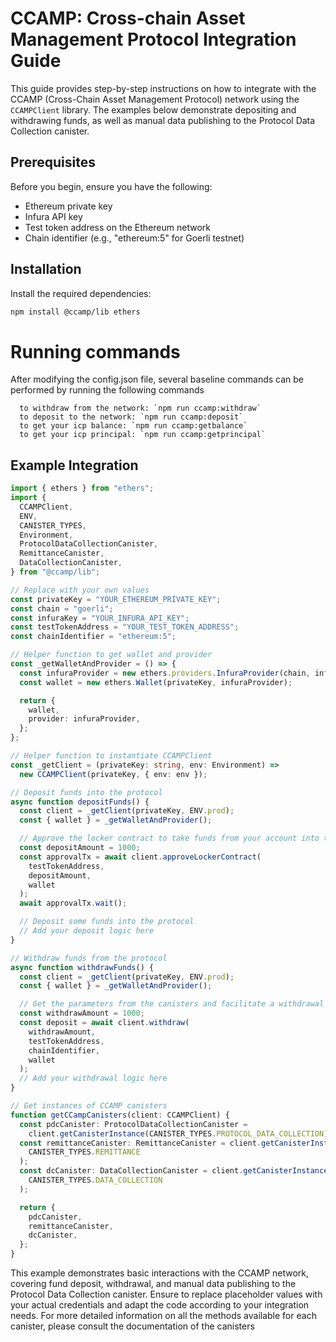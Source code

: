 # CCAMP: Cross-chain Asset Management Protocol Integration Guide

This guide provides step-by-step instructions on how to integrate with the CCAMP (Cross-Chain Asset Management Protocol) network using the `CCAMPClient` library. The examples below demonstrate depositing and withdrawing funds, as well as manual data publishing to the Protocol Data Collection canister.

## Prerequisites

Before you begin, ensure you have the following:

- Ethereum private key
- Infura API key
- Test token address on the Ethereum network
- Chain identifier (e.g., "ethereum:5" for Goerli testnet)

## Installation

Install the required dependencies:

```bash
npm install @ccamp/lib ethers
```

# Running commands
After modifying the config.json file, several baseline commands can be performed by running the following commands

```
  to withdraw from the network: `npm run ccamp:withdraw`
  to deposit to the network: `npm run ccamp:deposit`
  to get your icp balance: `npm run ccamp:getbalance`
  to get your icp principal: `npm run ccamp:getprincipal`
```

## Example Integration

```typescript
import { ethers } from "ethers";
import {
  CCAMPClient,
  ENV,
  CANISTER_TYPES,
  Environment,
  ProtocolDataCollectionCanister,
  RemittanceCanister,
  DataCollectionCanister,
} from "@ccamp/lib";

// Replace with your own values
const privateKey = "YOUR_ETHEREUM_PRIVATE_KEY";
const chain = "goerli";
const infuraKey = "YOUR_INFURA_API_KEY";
const testTokenAddress = "YOUR_TEST_TOKEN_ADDRESS";
const chainIdentifier = "ethereum:5";

// Helper function to get wallet and provider
const _getWalletAndProvider = () => {
  const infuraProvider = new ethers.providers.InfuraProvider(chain, infuraKey);
  const wallet = new ethers.Wallet(privateKey, infuraProvider);

  return {
    wallet,
    provider: infuraProvider,
  };
};

// Helper function to instantiate CCAMPClient
const _getClient = (privateKey: string, env: Environment) =>
  new CCAMPClient(privateKey, { env: env });

// Deposit funds into the protocol
async function depositFunds() {
  const client = _getClient(privateKey, ENV.prod);
  const { wallet } = _getWalletAndProvider();

  // Approve the locker contract to take funds from your account into the network
  const depositAmount = 1000;
  const approvalTx = await client.approveLockerContract(
    testTokenAddress,
    depositAmount,
    wallet
  );
  await approvalTx.wait();

  // Deposit some funds into the protocol
  // Add your deposit logic here
}

// Withdraw funds from the protocol
async function withdrawFunds() {
  const client = _getClient(privateKey, ENV.prod);
  const { wallet } = _getWalletAndProvider();

  // Get the parameters from the canisters and facilitate a withdrawal from the smart contract
  const withdrawAmount = 1000;
  const deposit = await client.withdraw(
    withdrawAmount,
    testTokenAddress,
    chainIdentifier,
    wallet
  );
  // Add your withdrawal logic here
}

// Get instances of CCAMP canisters
function getCCampCanisters(client: CCAMPClient) {
  const pdcCanister: ProtocolDataCollectionCanister =
    client.getCanisterInstance(CANISTER_TYPES.PROTOCOL_DATA_COLLECTION);
  const remittanceCanister: RemittanceCanister = client.getCanisterInstance(
    CANISTER_TYPES.REMITTANCE
  );
  const dcCanister: DataCollectionCanister = client.getCanisterInstance(
    CANISTER_TYPES.DATA_COLLECTION
  );

  return {
    pdcCanister,
    remittanceCanister,
    dcCanister,
  };
}

```



This example demonstrates basic interactions with the CCAMP network, covering fund deposit, withdrawal, and manual data publishing to the Protocol Data Collection canister. Ensure to replace placeholder values with your actual credentials and adapt the code according to your integration needs. For more detailed information on all the methods available for each canister, please consult the documentation of the canisters
